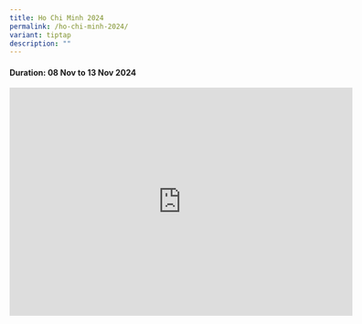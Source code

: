 ```yaml
---
title: Ho Chi Minh 2024
permalink: /ho-chi-minh-2024/
variant: tiptap
description: ""
---
```

<h4>Duration: 08 Nov to 13 Nov 2024</h4>
<div class="iframe-wrapper">
<iframe height="400" width="600" allowfullscreen="true" frameborder="0" src="https://docs.google.com/presentation/d/e/2PACX-1vTzx_jZTX8c688GoMoGppQh74g8Be6QSphkv9CQ8Ids1EibFWlWdaJQgx09dfclpQ2jUXjhhb_fhZpF/embed?start=true&amp;loop=true&amp;delayms=5000"></iframe>
</div>
<p></p>